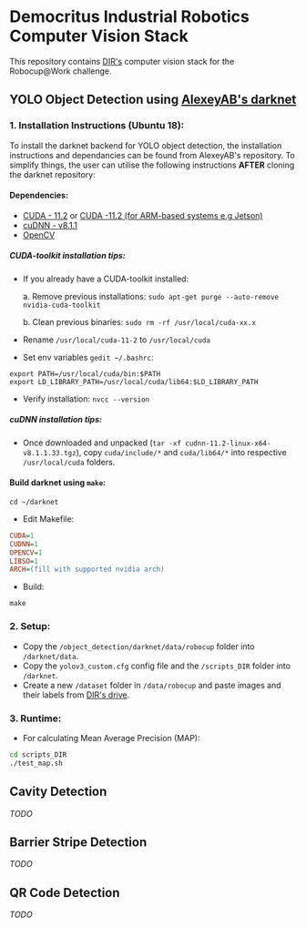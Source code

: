 # Democritus Industrial Robotics Computer Vision Stack
This repository contains [DIR's](http://dir.com.gr/) computer vision stack for the Robocup@Work challenge.
## YOLO Object Detection using [AlexeyAB's darknet](https://github.com/AlexeyAB/darknet)

### 1. Installation Instructions (Ubuntu 18):
 
To install the darknet backend for YOLO object detection, the installation instructions and dependancies can be found from AlexeyAB's repository. To simplify things, the user can utilise the following instructions **AFTER** cloning the darknet repository:

#### Dependencies:

 * [CUDA - 11.2](https://developer.nvidia.com/cuda-downloads?target_os=Linux&target_arch=x86_64&target_distro=Ubuntu&target_version=1804&target_type=deblocal) or [CUDA -11.2 (for ARM-based systems e.g Jetson)](https://developer.nvidia.com/cuda-downloads?target_os=Linux&target_arch=sbsa&compilation=compilation_native&target_distro=Ubuntu&target_version=1804&target_type=deblocal)
 * [cuDNN - v8.1.1](https://developer.nvidia.com/rdp/cudnn-download)
 * [OpenCV](https://docs.opencv.org/master/d7/d9f/tutorial_linux_install.html)


##### CUDA-toolkit installation tips:

 * If you already have a CUDA-toolkit installed:
	
	a. Remove previous installations:
  `sudo apt-get purge --auto-remove nvidia-cuda-toolkit`

	b. Clean previous binaries:
  `sudo rm -rf /usr/local/cuda-xx.x`

 * Rename `/usr/local/cuda-11-2` to `/usr/local/cuda`
 
 * Set env variables `gedit ~/.bashrc`:
	
  ```
  export PATH=/usr/local/cuda/bin:$PATH
  export LD_LIBRARY_PATH=/usr/local/cuda/lib64:$LD_LIBRARY_PATH
  ```
 
* Verify installation:
 `nvcc --version`	


##### cuDNN installation tips:

 * Once downloaded and unpacked (`tar -xf cudnn-11.2-linux-x64-v8.1.1.33.tgz`), copy `cuda/include/*` and `cuda/lib64/*` into respective `/usr/local/cuda` folders.


#### Build darknet using `make`:
 
```
cd ~/darknet
```
 
* Edit Makefile:
```ini
CUDA=1
CUDNN=1
OPENCV=1
LIBSO=1
ARCH=(fill with supported nvidia arch)
```

* Build:
```
make
```


### 2. Setup:

 * Copy the `/object_detection/darknet/data/robocup` folder into `/darknet/data`.
 * Copy the `yolov3_custom.cfg` config file and the `/scripts_DIR` folder into `/darknet`.
 * Create a new `/dataset` folder in `/data/robocup` and paste images and their labels from [DIR's    drive]().

### 3. Runtime:

 * For calculating Mean Average Precision (MAP):
 ```bash
 cd scripts_DIR
 ./test_map.sh
 ```
 

## Cavity Detection

*TODO*


## Barrier Stripe Detection

*TODO*


## QR Code Detection

*TODO*
 




	



